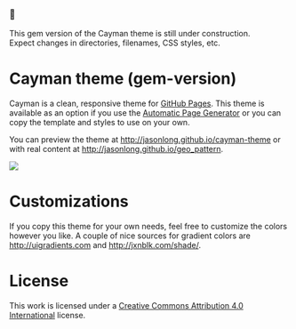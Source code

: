 ### :construction:
This gem version of the Cayman theme is still under construction.  
Expect changes in directories, filenames, CSS styles, etc.

# Cayman theme (gem-version)

Cayman is a clean, responsive theme for [GitHub Pages](https://pages.github.com). This theme is available as an option if you use the [Automatic Page Generator](https://help.github.com/articles/creating-pages-with-the-automatic-generator/) or you can copy the template and styles to use on your own.

You can preview the theme at http://jasonlong.github.io/cayman-theme or with real content at http://jasonlong.github.io/geo_pattern.

![](http://cl.ly/image/1T3r3d18311V/content)

# Customizations

If you copy this theme for your own needs, feel free to customize the colors however you like. A couple of nice sources for gradient colors are http://uigradients.com and http://jxnblk.com/shade/.


# License

This work is licensed under a [Creative Commons Attribution 4.0 International](http://creativecommons.org/licenses/by/4.0/) license.
